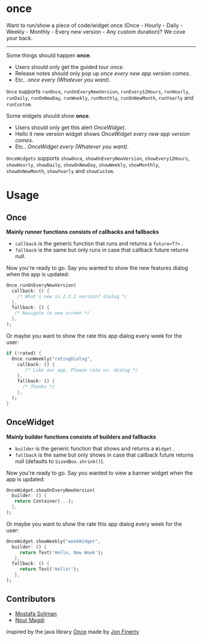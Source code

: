 # once

Want to run/show a piece of code/widget once (Once - Hourly - Daily - Weekly - Monthly - Every new version - Any custom duration)? We cove your back.  

----
Some things should happen **once**.
* Users should only get the guided tour _once_.
* Release notes should only pop up _once every new app version comes_.
* Etc.. _once every (Whatever you want)_.

`Once` supports `runOnce`, `runOnEveryNewVersion`, `runEvery12Hours`, `runHourly`, `runDaily`, `runOnNewDay`, `runWeekly`, `runMonthly`, `runOnNewMonth`, `runYearly` and `runCustom`.

Some widgets should show **once**.
* Users should only get this alert _OnceWidget_.
* Hello it new version widget shows _OnceWidget every new app version comes_.
* Etc.. _OnceWidget every (Whatever you want)_.

`OnceWidgets` supports `showOnce`, `showOnEveryNewVersion`, `showEvery12Hours`, `showHourly`, `showDaily`, `showOnNewDay`, `showWeekly`, `showMonthly`, `showOnNewMonth`, `showYearly` and `showCustom`.

# Usage

## Once

**Mainly runner functions consists of callbacks and fallbacks**
* `callback` is the generic function that runs and returns a `future<T?>` . 
* `fallback` is the same but only runs in case that callback future returns null.

Now you're ready to go. Say you wanted to show the new features dialog when the app is updated:

```dart
Once.runOnEveryNewVersion(
  callback: () {
    /* What's new in 2.3.2 version? dialog */
  },
  fallback: () {
   /* Navigate to new screen */
  },
);
```

Or maybe you want to show the rate this app dialog every week for the user:
```dart
if (!rated) {
  Once.runWeekly("ratingDialog",
    callback: () { 
       /* Like our app, Please rate us. dialog */ 
    },
    fallback: () {
      /* Thanks */
    },
  );
}
```

## OnceWidget

**Mainly builder functions consists of builders and fallbacks**
* `builder` is the generic function that shows and returns a `Widget` .
* `fallback` is the same but only shows in case that callback future returns null (defaults to `SizedBox.shrink()`).

Now you're ready to go. Say you wanted to view a banner widget when the app is updated:

```dart
OnceWidget.showOnEveryNewVersion(
  builder: () {
   return Container(...);
  },
);
```

Or maybe you want to show the rate this app dialog every week for the user:
```dart
OnceWidget.showWeekly("weekWidget",
  builder: () {
     return Text('Hello, New Week');
   },
  fallback: () {
     return Text('Hello!');
   },
);

```
## Contributors
* [Mostafa Soliman](https://github.com/MostafaSolimanMO)
* [Nour Magdi](https://github.com/SPiercer)


inspired by the java library [Once](https://github.com/jonfinerty/Once) made by [Jon Finerty](https://github.com/jonfinerty)
